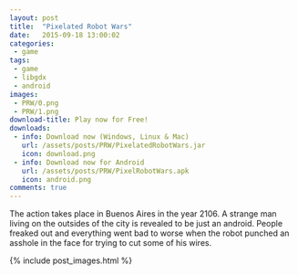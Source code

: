 ```yaml
---
layout: post
title:  "Pixelated Robot Wars"
date:   2015-09-18 13:00:02
categories:
 - game
tags:
 - game
 - libgdx
 - android
images:
 - PRW/0.png
 - PRW/1.png
download-title: Play now for Free!
downloads:
 - info: Download now (Windows, Linux & Mac)
   url: /assets/posts/PRW/PixelatedRobotWars.jar
   icon: download.png
 - info: Download now for Android
   url: /assets/posts/PRW/PixelRobotWars.apk
   icon: android.png
comments: true
---
```


The action takes place in Buenos Aires in the year 2106. 
A strange man living on the outsides of the city is revealed to be just an android. 
People freaked out and everything went bad to worse when the robot punched an asshole in the face for trying to cut some of his wires.

<!--more-->

{% include post_images.html %}

[1GAM Challenge]:http://onegameamonth.com/